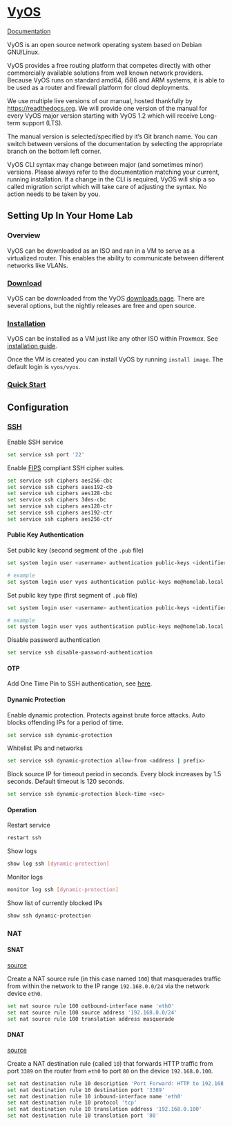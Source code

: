 # [VyOS](https://vyos.io/)

[Documentation](https://docs.vyos.io/en/latest/index.html)

VyOS is an open source network operating system based on Debian GNU/Linux.

VyOS provides a free routing platform that competes directly with other commercially available solutions from well known network providers. Because VyOS runs on standard amd64, i586 and ARM systems, it is able to be used as a router and firewall platform for cloud deployments.

We use multiple live versions of our manual, hosted thankfully by https://readthedocs.org. We will provide one version of the manual for every VyOS major version starting with VyOS 1.2 which will receive Long-term support (LTS).

The manual version is selected/specified by it’s Git branch name. You can switch between versions of the documentation by selecting the appropriate branch on the bottom left corner.

VyOS CLI syntax may change between major (and sometimes minor) versions. Please always refer to the documentation matching your current, running installation. If a change in the CLI is required, VyOS will ship a so called migration script which will take care of adjusting the syntax. No action needs to be taken by you.

## Setting Up In Your Home Lab

### Overview

VyOS can be downloaded as an ISO and ran in a VM to serve as a virtualized router. This enables the ability to communicate between different networks like VLANs.

### [Download](https://vyos.net/get/)

VyOS can be downloaded from the VyOS [downloads page](https://vyos.net/get/). There are several options, but the nightly releases are free and open source.

### [Installation](https://docs.vyos.io/en/latest/installation/index.html)

VyOS can be installed as a VM just like any other ISO within Proxmox. See [installation guide](https://docs.vyos.io/en/latest/installation/index.html).

Once the VM is created you can install VyOS by running `install image`. The default login is `vyos/vyos`.

### [Quick Start](https://docs.vyos.io/en/latest/quick-start.html)

## Configuration

### [SSH](https://docs.vyos.io/en/latest/configuration/service/ssh.html#dynamic-protection)

Enable SSH service

```bash
set service ssh port '22'
```

Enable [FIPS](https://www.nist.gov/standardsgov/compliance-faqs-federal-information-processing-standards-fips) compliant SSH cipher suites.

```bash
set service ssh ciphers aes256-cbc
set service ssh ciphers aaes192-cb
set service ssh ciphers aes128-cbc
set service ssh ciphers 3des-cbc
set service ssh ciphers aes128-ctr
set service ssh ciphers aes192-ctr
set service ssh ciphers aes256-ctr
```

#### Public Key Authentication

Set public key (second segment of the `.pub` file)

```bash
set system login user <username> authentication public-keys <identifier> key <key>

# example
set system login user vyos authentication public-keys me@homelab.local key AAAA...
```

Set public key type (first segment of `.pub` file)

```bash
set system login user <username> authentication public-keys <identifier> type <type>

# example
set system login user vyos authentication public-keys me@homelab.local type ssh-rsa
```

Disable password authentication

```bash
set service ssh disable-password-authentication
```

#### OTP

Add One Time Pin to SSH authentication, see [here](https://docs.vyos.io/en/latest/configuration/system/login.html#otp-key-generation).

#### Dynamic Protection

Enable dynamic protection. Protects against brute force attacks. Auto blocks offending IPs for a period of time.

```bash
set service ssh dynamic-protection
```

Whitelist IPs and networks

```bash
set service ssh dynamic-protection allow-from <address | prefix>
```

Block source IP for timeout period in seconds. Every block increases by 1.5 seconds. Default timeout is 120 seconds.

```bash
set service ssh dynamic-protection block-time <sec>
```

#### Operation

Restart service

```bash
restart ssh
```

Show logs

```bash
show log ssh [dynamic-protection]
```

Monitor logs

```bash
monitor log ssh [dynamic-protection]
```

Show list of currently blocked IPs

```bash
show ssh dynamic-protection
```

### NAT

#### SNAT

[source](https://docs.vyos.io/en/latest/quick-start.html#nat)

Create a NAT source rule (in this case named `100`) that masquerades traffic from within the network to the IP range `192.168.0.0/24` via the network device `eth0`.

```bash
set nat source rule 100 outbound-interface name 'eth0'
set nat source rule 100 source address '192.168.0.0/24'
set nat source rule 100 translation address masquerade
```

#### DNAT

[source](https://docs.vyos.io/en/latest/configuration/nat/nat44.html#id4)

Create a NAT destination rule (called `10`) that forwards HTTP traffic from port `3389` on the router from `eth0` to port `80` on the device `192.168.0.100`.

```bash
set nat destination rule 10 description 'Port Forward: HTTP to 192.168.0.100'
set nat destination rule 10 destination port '3389'
set nat destination rule 10 inbound-interface name 'eth0'
set nat destination rule 10 protocol 'tcp'
set nat destination rule 10 translation address '192.168.0.100'
set nat destination rule 10 translation port '80'
```
